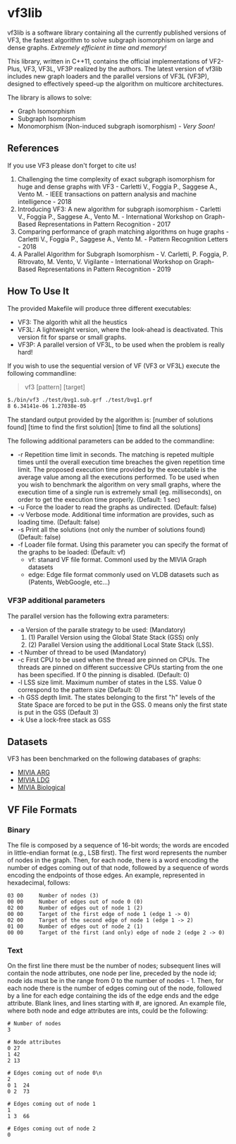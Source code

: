 # vf3lib
vf3lib is a software library containing all the currently published versions of VF3, the fastest algorithm to solve subgraph isomorphism on large and dense graphs. *Extremely efficient in time and memory!* 

This library, written in C++11, contains the official implementations of VF2-Plus, VF3, VF3L, VF3P realized by the authors.
The latest version of vf3lib includes new graph loaders and the parallel versions of VF3L (VF3P), designed to effectively speed-up the algorithm on multicore architectures.

The library is allows to solve: 
* Graph Isomorphism
* Subgraph Isomorphism
* Monomorphism (Non-induced subgraph isomorphism) - *Very Soon!*

## References

If you use VF3 please don't forget to cite us!

1. Challenging the time complexity of exact subgraph isomorphism for huge and dense graphs with VF3 - Carletti V., Foggia P., Saggese A., Vento M. - IEEE transactions on pattern analysis and machine intelligence - 2018
2. Introducing VF3: A new algorithm for subgraph isomorphism - Carletti V., Foggia P., Saggese A., Vento M. - International Workshop on Graph-Based Representations in Pattern Recognition - 2017
3. Comparing performance of graph matching algorithms on huge graphs - Carletti V., Foggia P., Saggese A., Vento M. - Pattern Recognition Letters - 2018
4. A Parallel Algorithm for Subgraph Isomorphism - V. Carletti, P. Foggia, P. Ritrovato, M. Vento, V. Vigilante - International Workshop on Graph-Based Representations in Pattern Recognition - 2019

## How To Use It
The provided Makefile will produce three different executables:
- VF3: The algorith whit all the heustics
- VF3L: A lightweight version, where the look-ahead is deactivated. This version fit for sparse or small graphs.
- VF3P: A parallel version of VF3L, to be used when the problem is really hard! 

If you wish to use the sequential version of VF (VF3 or VF3L) execute the following commandline: 

> vf3 [pattern] [target]

```bash
$./bin/vf3 ./test/bvg1.sub.grf ./test/bvg1.grf
8 6.34141e-06 1.27038e-05
```

The standard output provided by the algorithm is: [number of solutions found] [time to find the first solution] [time to find all the solutions]

The following additional parameters can be added to the commandline:
* -r Repetition time limit in seconds. The matching is repeted multiple times until the overall execution time breaches the given repetition time limit. The proposed execution time provided by the executable is the average value among all the executions performed. To be used when you wish to benchmark the algorithm on very small graphs, where the execution time of a single run is extremely small (eg. milliseconds), on order to get the execution time properly. (Default: 1 sec)
* -u Force the loader to read the graphs as undirected. (Default: false)
* -v Verbose mode. Additional time information are provides, such as loading time. (Default: false)
* -s Print all the solutions (not only the number of solutions found) (Default: false)
* -f Loader file format. Using this parameter you can specify the format of the graphs to be loaded: (Default: vf)
  * vf: stanard VF file format. Commonl used by the MIVIA Graph datasets
  * edge: Edge file format commonly used on VLDB datasets such as (Patents, WebGoogle, etc...)

### VF3P additional parameters
The parallel version has the following extra parameters:
* -a Version of the paralle strategy to be used: (Mandatory)
  1. (1) Parallel Version using the Global State Stack (GSS) only
  2. (2) Parallel Version using the additional Local State Stack (LSS).
* -t Number of thread to be used (Mandatory)
* -c First CPU to be used when the thread are pinned on CPUs. The threads are pinned on different successive CPUs starting from the one has been specified. If 0 the pinning is disabled. (Default: 0)
* -l LSS size limit. Maximum number of states in the LSS. Value 0 correspond to the pattern size (Default: 0)
* -h GSS depth limit. The states belonging to the first "h" levels of the State Space are forced to be put in the GSS. 0 means only the first state is put in the GSS (Default 3)
* -k Use a lock-free stack as GSS

## Datasets
VF3 has been benchmarked on the following databases of graphs:
* [MIVIA ARG](https://mivia.unisa.it/datasets/graph-database/arg-database/)
* [MIVIA LDG](https://mivia.unisa.it/datasets/graph-database/mivia2-graph-database/)
* [MIVIA Biological](https://drive.google.com/file/d/0B2AvWp2gRW0QU2JJdGhkSFUyT3M/view?usp=sharing)

## VF File Formats

### Binary
The file is composed by a sequence of 16-bit words; the words are encoded in little-endian format (e.g., LSB first).
The first word represents the number of nodes in the graph. Then, for each node, there is a word encoding the number of edges coming out of that node, followed by a sequence of words encoding the endpoints of those edges.
An example, represented in hexadecimal, follows:

```
03 00     Number of nodes (3)
00 00     Number of edges out of node 0 (0)
02 00     Number of edges out of node 1 (2)
00 00     Target of the first edge of node 1 (edge 1 -> 0)
02 00     Target of the second edge of node 1 (edge 1 -> 2)
01 00     Number of edges out of node 2 (1)
00 00     Target of the first (and only) edge of node 2 (edge 2 -> 0)
```
    
### Text
On the first line there must be the number of nodes; subsequent lines will contain the node attributes, one node per line, preceded by the node id; node ids must be in the range from 0 to the number of nodes - 1.
Then, for each node there is the number of edges coming out of the node, followed by a line for each edge containing the ids of the edge ends and the edge attribute. 
Blank lines, and lines starting with #, are ignored.
An example file, where both node and edge attributes are ints, could be the following:

```
# Number of nodes
3

# Node attributes
0 27
1 42
2 13	 

# Edges coming out of node 0\n
2
0 1  24
0 2  73

# Edges coming out of node 1
1
1 3  66

# Edges coming out of node 2
0
```
